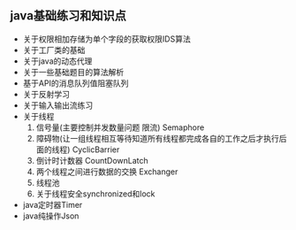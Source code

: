 ## java基础练习和知识点  
+ 关于权限相加存储为单个字段的获取权限IDS算法  
+ 关于工厂类的基础  
+ 关于java的动态代理  
+ 关于一些基础题目的算法解析  
+ 基于API的消息队列值阻塞队列  
+ 关于反射学习  
+ 关于输入输出流练习  
+ 关于线程
  1. 信号量(主要控制并发数量问题 限流) Semaphore
  2. 障碍物(让一组线程相互等待知道所有线程都完成各自的工作之后才执行后面的线程) CyclicBarrier
  3. 倒计时计数器 CountDownLatch
  4. 两个线程之间进行数据的交换 Exchanger
  5. 线程池
  6. 关于线程安全synchronized和lock
+ java定时器Timer
+ java纯操作Json